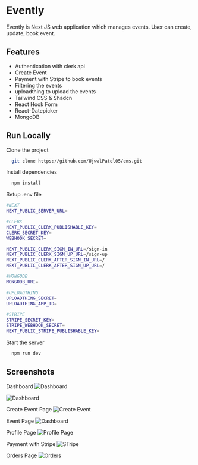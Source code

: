 
# Evently 

Evently is Next JS web application which manages events. User can create, update, book event.


## Features

- Authentication with clerk api
- Create Event
- Payment with Stripe to book events
- Filtering the events
- uploadthing to upload the events
-  Tailwind CSS & Shadcn
-  React Hook Form
-  React-Datepicker
- MongoDB


## Run Locally

Clone the project

```bash
  git clone https://github.com/UjwalPatel05/ems.git
```

Install dependencies

```bash
  npm install
```

Setup .env file
```bash
#NEXT
NEXT_PUBLIC_SERVER_URL=

#CLERK
NEXT_PUBLIC_CLERK_PUBLISHABLE_KEY=
CLERK_SECRET_KEY=
WEBHOOK_SECRET=

NEXT_PUBLIC_CLERK_SIGN_IN_URL=/sign-in
NEXT_PUBLIC_CLERK_SIGN_UP_URL=/sign-up
NEXT_PUBLIC_CLERK_AFTER_SIGN_IN_URL=/
NEXT_PUBLIC_CLERK_AFTER_SIGN_UP_URL=/

#MONGODB
MONGODB_URI=

#UPLOADTHING
UPLOADTHING_SECRET=
UPLOADTHING_APP_ID=

#STRIPE
STRIPE_SECRET_KEY=
STRIPE_WEBHOOK_SECRET=
NEXT_PUBLIC_STRIPE_PUBLISHABLE_KEY=

```

Start the server

```bash
  npm run dev
```


## Screenshots

Dashboard
![Dashboard](https://res.cloudinary.com/djstjnl11/image/upload/v1704864521/zvtf0d9mdufzrjcgxzfu.png)

![Dashboard](https://res.cloudinary.com/djstjnl11/image/upload/v1704864521/feilk9opbvfevni5wlv1.png)

Create Event Page
![Create Event](https://res.cloudinary.com/djstjnl11/image/upload/v1704864521/od4lgfenanwg3b6dyryy.png)

Event Page
![Dashboard](https://res.cloudinary.com/djstjnl11/image/upload/v1704864522/iraqiiubgpkm0wsbnvqw.png)

Profile Page
![Profile Page](https://res.cloudinary.com/djstjnl11/image/upload/v1704864522/npfgc5rov2hq8i1yqrpd.png)

Payment with Stripe
![STripe](https://res.cloudinary.com/djstjnl11/image/upload/v1704864522/kjvhgtmcpz2dz5zqiecj.png)

Orders Page
![Orders](https://res.cloudinary.com/djstjnl11/image/upload/v1704864522/qry26bt4rtqagrbcrzcd.png)